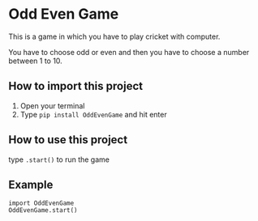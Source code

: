 # Odd Even Game
This is a game in which you have to play cricket with computer.

You have to choose odd or even and then you have to choose a number between 1 to 10.

## How to import this project
1. Open your terminal
2. Type `pip install OddEvenGame` and hit enter

## How to use this project
   type `.start()` to run the game

## Example
```
import OddEvenGame
OddEvenGame.start()
```
